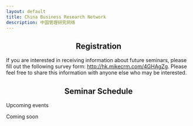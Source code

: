 ```yaml
---
layout: default
title: China Business Research Network
description: 中国管理研究网络
---
```


## **<center>Registration</center>**
If you are interested in receiving information about future seminars, please fill out the following survey form: http://hk.mikecrm.com/4GHAgZg. Please feel free to share this information with anyone else who may be interested.

## **<center>Seminar Schedule</center>**
Upcoming events

Coming soon

